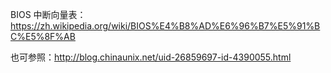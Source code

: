 BIOS 中断向量表：https://zh.wikipedia.org/wiki/BIOS%E4%B8%AD%E6%96%B7%E5%91%BC%E5%8F%AB

也可参照：http://blog.chinaunix.net/uid-26859697-id-4390055.html